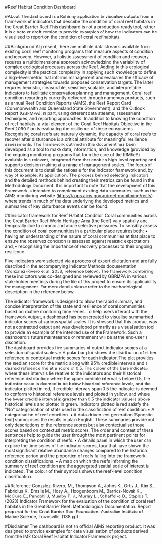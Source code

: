 #Reef Habitat Condition Dashboard

#About
The dashboard is a Rshinny application to visualise outputs from a framework of indicators that describe the condition of coral reef habitats in the Great Barrier Reef.This dashboard is not a production-ready tool, rather it is a beta or draft version to provide examples of how the indicators can be visualised to report on the condition of coral reef habitats. 


##Background
At present, there are multiple data streams available from existing coral reef monitoring programs that measure aspects of condition and recovery. However, a holistic assessment of condition and recovery requires a multidimensional approach acknowledging the variability of complex ecological processes across the Reef. Adding to this ecological complexity is the practical complexity in applying such knowledge to define a high-level metric that informs management and evaluates the efficacy of management strategies towards proposed conservation targets. The latter requires heuristic, measurable, sensitive, scalable, and interpretable indicators to facilitate conservation planning and management. 
Coral reef condition reporting is currently delivered through numerous products, such as annual Reef Condition Reports (AIMS), the Reef Report Card (Commonwealth and Queensland State Government), and the Outlook Report (GBRMPA), in part, using different data streams, assessment techniques, and reporting approaches. In addition to knowing the condition of reef habitats, a vital element of the Coral Reef Habitats Objective in the Reef 2050 Plan is evaluating the resilience of these ecosystems. 
Recognising coral reefs are naturally dynamic, the capacity of coral reefs to recover after disturbance is a critical attribute for meaningful resilience assessments. The Framework outlined in this document has been developed as a tool to make data, information, and knowledge (provided by the ongoing monitoring programs that form the core of the RIMReP) available in a relevant, integrated form that enables high-level reporting and supports decision making at a range of management scales. 
The focus of this document is to detail the rationale for the indicator framework and, by way of example, its application. The process behind selecting indicators and the detailed methods behind creating their metrics can be found in the Methodology Document.
It is important to note that the development of this Framework is intended to complement existing data summaries, such as the AIMS monitoring website (https://apps.aims.gov.au/reef-monitoring/reefs) where trends in much of the data underlying the developed metrics and summaries of key disturbance events can be found.

##Indicator framework for Reef Habitat Condition
Coral communities across the Great Barrier Reef World Heritage Area (the Reef) vary spatially and temporally due to chronic and acute selective pressures. To sensibly assess the condition of coral communities in a particular place requires both:
•	having an understanding of the nature of coral communities at that place to ensure the observed condition is assessed against realistic expectations and,
•	recognising the importance of recovery processes to their ongoing resilience.

Five indicators were selected via a process of expert elicitation and are fully described in the accompanying Indicator Methods documentation (Gonzalez-Rivero et al. 2023, reference below). The framework combining these indicators was co-designed and reviewed by GBRMPA in various stakeholder meetings during the life of this project to ensure its applicability for management. For more details please refer to the methodological description in the reference below.

The indicator framework is designed to allow the rapid summary and concise interpretation of the state and resilience of coral communities based on routine monitoring time series. 
To help users interact with the framework output, a dashboard has been created to visualise summarised indicator scores at various spatial scales. It is stressed that this product was not a contracted output and was developed primarily as a visualisation tool to provide an example of the intended use of the Framework. Such a dashboard's future maintenance or refinement will be at the end-user's discretion.   
The dashboard provides five summaries of output indicator scores at a selection of spatial scales. 
•	A polar bar plot shows the distribution of either reference or contextual metric scores for each indicator. The plot provides the median score for the metric along with 95% credible intervals and a dashed reference line at a score of 0.5. The colour of the bars indicates where these intervals lie relative to the indicators and their historical reference distribution: where the upper credible interval is below 0.5, the indicator value is deemed to be below historical reference levels, and the indicator plotted in red, if credible intervals span 0.5 the indicator is deemed to conform to historical reference levels and plotted in yellow, and where the lower credible interval is greater than 0.5 the indicator value is above historical levels and plotted in green. Indicators plotted in red satisfy the "No" categorisation of state used in the classification of reef condition. 
•	A categorisation of reef condition.
•	A data-driven text generation (Synoptic text) summarises the results in plain English. These summaries provide not only descriptions of the reference scores but also contextualise those scores based on contextual metric scores. The order and content of these sentences help to guide the user through the most pertinent points for interpreting the condition of reefs.
•	A details panel in which the user can explore the time series of the indicator scores, taxa that have shown the most significant relative abundance changes compared to the historical reference period and the proportion of reefs falling into the framework condition classifications.
•	A map on which the reefs informing the summary of reef condition are the aggregated spatial scale of interest is indicated. The colour of their symbols shows the reef-level condition classification.


##Reference
Gonzalez-Rivero, M., Thompson A., Johns K., Ortiz J., Kim S., Fabricius K., Emslie M., Hoey A., Hoogenboom M., Barrios-Novak K., McClure E., Pandolfi J, Mumby P. J., Murray L., Schaffelke B., Staples T. (2023) Indicator Framework for the evaluation of the condition of coral reef habitats in the Great Barrier Reef: Methodological Documentation. Report prepared for the Great Barrier Reef Foundation. Australian Institute of Marine Science, Townsville. (138 pp)

#Disclaimer
The dashboard is not an official AIMS reporting product. It was designed to provide examples for data visualisation of products derived from the IMR Coral Reef Habitat Indicator Framework project. 

